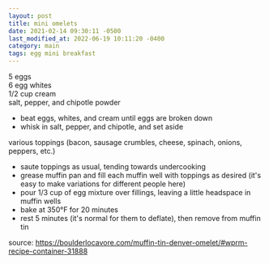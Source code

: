 ```yaml
---
layout: post
title: mini omelets
date: 2021-02-14 09:30:11 -0500
last_modified_at: 2022-06-19 10:11:20 -0400
category: main
tags: egg mini breakfast
---
```


5 eggs  
6 egg whites  
1/2 cup cream  
salt, pepper, and chipotle powder

* beat eggs, whites, and cream until eggs are broken down
* whisk in salt, pepper, and chipotle, and set aside

various toppings (bacon, sausage crumbles, cheese, spinach, onions, peppers, etc.)  
* saute toppings as usual, tending towards undercooking
* grease muffin pan and fill each muffin well with toppings as desired (it's easy to
  make variations for different people here)
* pour 1/3 cup of egg mixture over fillings, leaving a little headspace in muffin
  wells
* bake at 350°F for 20 minutes
* rest 5 minutes (it's normal for them to deflate), then remove from muffin tin

source: <https://boulderlocavore.com/muffin-tin-denver-omelet/#wprm-recipe-container-31888>
